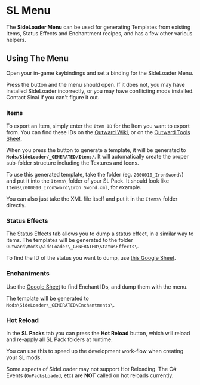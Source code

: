 # SL Menu

The <b>SideLoader Menu</b> can be used for generating Templates from existing Items, Status Effects and Enchantment recipes, and has a few other various helpers.

## Using The Menu

Open your in-game keybindings and set a binding for the SideLoader Menu. 

Press the button and the menu should open. If it does not, you may have installed SideLoader incorrectly, or you may have conflicting mods installed. Contact Sinai if you can't figure it out.

### Items

To export an Item, simply enter the `Item ID` for the Item you want to export from. You can find these IDs on the [Outward Wiki](https://outward.gamepedia.com), or on the [Outward Tools Sheet](https://docs.google.com/spreadsheets/d/1btxPTmgeRqjhqC5dwpPXWd49-_tX_OVLN1Uvwv525K4/edit#gid=673914692).

When you press the button to generate a template, it will be generated to <b>`Mods/SideLoader/_GENERATED/Items/`</b>. It will automatically create the proper sub-folder structure including the Textures and Icons.

To use this generated template, take the folder (eg. `2000010_IronSword\`) and put it into the `Items\` folder of your SL Pack. It should look like `Items\2000010_IronSword\Iron Sword.xml`, for example.

You can also just take the XML file itself and put it in the `Items\` folder directly.

### Status Effects

The Status Effects tab allows you to dump a status effect, in a similar way to items. The templates will be generated to the folder `Outward\Mods\SideLoader\_GENERATED\StatusEffects\`.

To find the ID of the status you want to dump, use [this Google Sheet](https://docs.google.com/spreadsheets/d/1btxPTmgeRqjhqC5dwpPXWd49-_tX_OVLN1Uvwv525K4/edit#gid=1969601658).

### Enchantments

Use the [Google Sheet](https://docs.google.com/spreadsheets/d/1btxPTmgeRqjhqC5dwpPXWd49-_tX_OVLN1Uvwv525K4/edit#gid=1969601658) to find Enchant IDs, and dump them with the menu.

The template will be generated to `Mods\SideLoader\_GENERATED\Enchantments\`.

### Hot Reload

In the <b>SL Packs</b> tab you can press the <b>Hot Reload</b> button, which will reload and re-apply all SL Pack folders at runtime.

You can use this to speed up the development work-flow when creating your SL mods.

Some aspects of SideLoader may not support Hot Reloading. The C# Events (`OnPacksLoaded`, etc) are <b>NOT</b> called on hot reloads currently.